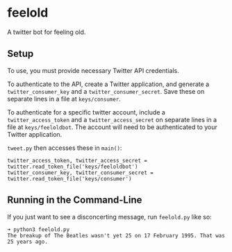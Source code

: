 # feelold
A twitter bot for feeling old.


## Setup

To use, you must provide necessary Twitter API credentials.

To authenticate to the API,
create a Twitter application, and generate
a `twitter_consumer_key` and a `twitter_consumer_secret`.
Save these on separate lines in a file at `keys/consumer`.

To authenticate for a specific twitter account,
include a `twitter_access_token` and a `twitter_access_secret` on separate lines in a file at `keys/feeloldbot`.
The account will need to be authenticated to your Twitter application.

`tweet.py` then accesses these in `main()`:

    twitter_access_token, twitter_access_secret = twitter.read_token_file('keys/feeloldbot')
    twitter_consumer_key, twitter_consumer_secret = twitter.read_token_file('keys/consumer')

## Running in the Command-Line

If you just want to see a disconcerting message, run `feelold.py` like so:

```
➜ python3 feelold.py
The breakup of The Beatles wasn't yet 25 on 17 February 1995. That was 25 years ago.
```
